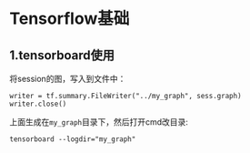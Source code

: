 # Tensorflow基础

## 1.tensorboard使用

将session的图，写入到文件中：

```
writer = tf.summary.FileWriter("../my_graph", sess.graph)
writer.close()
```

上面生成在`my_graph`目录下，然后打开cmd改目录:

```
tensorboard --logdir="my_graph"
```